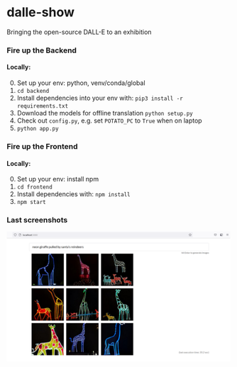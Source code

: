 # dalle-show

Bringing the open-source DALL-E to an exhibition


### Fire up the Backend

#### Locally:
0. Set up your env: python, venv/conda/global
1. `cd backend`
2. Install dependencies into your env with: `pip3 install -r requirements.txt`
3. Download the models for offline translation `python setup.py`
4. Check out `config.py`, e.g. set `POTATO_PC` to `True` when on laptop
5. `python app.py`

### Fire up the Frontend

#### Locally:
0. Set up your env: install npm
1. `cd frontend`
2. Install dependencies with: `npm install`
3. `npm start`

<!--
#### Docker:
0. Set up your docker env (installation)
1. `cd backend`
2. Check out `config.py`, e.g. set `POTATO_PC` to `True` when on laptop
3. `docker build . -t dalle-backend` (subsequent runs will be faster)
4. `docker run -p 8000:8000 --name -i dalle-backend dalle-backend`
-->

### Last screenshots
![screenshot](explore/docs/neon-giraffe.png?raw=true "screenshot")
